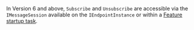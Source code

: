 In Version 6 and above, `Subscribe` and `Unsubscribe` are accessible via the `IMessageSession` available on the `IEndpointInstance` or within a [Feature startup task](/nservicebus/pipeline/features.md#feature-startup-tasks).